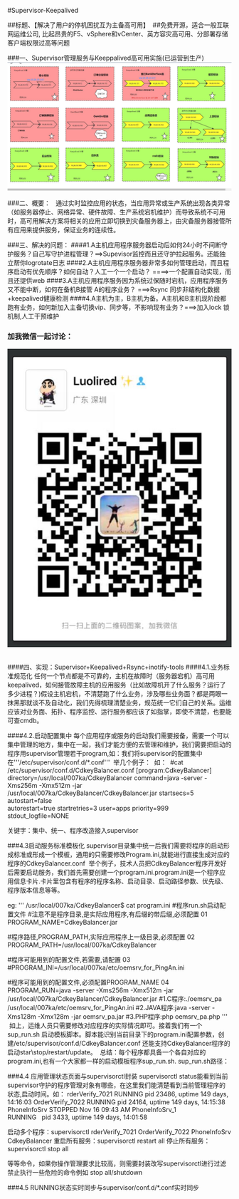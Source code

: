 #Supervisor-Keepalived 

##标题、【解决了用户的停机困扰互为主备高可用】 
##免费开源，适合一般互联网运维公司, 比起昂贵的F5、vSphere和vCenter、英方容灾高可用、分部署存储客户端权限过高等问题

###一、Supervisor管理服务与Keeppalived高可用实施(已运营到生产)
![img](https://github.com/Luolired/Supervisor-Keepalived/blob/master/supervisor/QQ截图20170217112636.jpg)

###二、概要：
    通过实时监控应用的状态，当应用异常或生产系统出现各类异常（如服务器停止、网络异常、硬件故障、生产系统宕机维护）而导致系统不可用时，高可用解决方案将相关的应用立即切换到灾备服务器上，由灾备服务器接管所有应用来提供服务，保证业务的连续性。

###三、解决的问题：
####1.A主机应用程序服务器启动后如何24小时不间断守护服务？自己写守护进程管理？==>Supevisor监控而且还守护拉起服务。还能独立帮你logrotate日志
####2.A主机应用程序服务器非常多如何管理启动，而且程序启动有优先顺序？如何自动？人工一个一个启动？ ====>一个配置自动实现，而且还提供web
####3.A主机应用程序服务因为系统过保随时宕机，应用程序服务又不能中断，如何在备机B接管 A的程序业务？ ===>Rsync 同步非结构化数据+keepalived健康检测
####4.A主机为主，B主机为备。A主机和B主机现阶段都跑有业务，如何新加入主备切换vip、同步等，不影响现有业务？===>加入lock 锁机制,人工干预维护
### 加我微信一起讨论：
![img](https://github.com/Luolired/Supervisor-Keepalived/blob/master/supervisor/QQ截图20170217115759.jpg)
      

####四、实现：Supervisor+Keepalived+Rsync+inotify-tools 
####4.1.业务标准规范化
  任何一个节点都是不可靠的，主机在故障时（服务器宕机）高可用keepalived，如何接管故障主机的应用服务（比如故障机开了什么服务？运行了多少进程？)假设主机宕机，不清楚跑了什么业务，涉及哪些业务面？都是两眼一抹黑那就谈不及自动化，我们先得梳理清楚业务，规范统一它们自己的关系。运维应该对业务面、拓扑、程序监控、运行服务都应该了如指掌，即使不清楚，也要能可查cmdb。

####4.2.启动配置集中
  每个应用程序或服务的启动我们需要报备，需要一个可以集中管理的地方，集中在一起，我们才能方便的去管理和维护，我们需要把启动的程序用supervisor管理若干program,如：我们将supervisor的配置集中在'''/etc/supervisor/conf.d/*.conf''' 
  举几个例子：
  如：
  #cat /etc/supervisor/conf.d/CdkeyBalancer.conf
  [program:CdkeyBalancer]
directory=/usr/local/007ka/CdkeyBalancer
command=java -server -Xms256m -Xmx512m -jar /usr/local/007ka/CdkeyBalancer/CdkeyBalancer.jar
startsecs=5       
autostart=false    
autorestart=true
startretries=3 
user=apps
priority=999
stdout_logfile=NONE

关键字：集中、统一、程序改造接入supervisor

###4.3启动服务标准模板化
  supervisor目录集中统一后我们需要将程序的启动形成标准或形成一个模板，通用的只需要修改Program.ini,就能进行直接生成对应的程序的CdkeyBalancer.conf
  举个例子，技术人员把CdkeyBalancer程序开发好后需要启动服务，我们首先需要创建一个program.ini.program.ini是一个程序应用信息卡片.卡片里包含有程序的程序名称、启动目录、启动路径参数、优先级、程序版本信息等等。
 
 eg:
'''
 /usr/local/007ka/CdkeyBalancer$ cat program.ini 
#程序run.sh启动配置文件
#注意不是程序目录,是实际应用程序,有后缀的带后缀,必须配置 01
PROGRAM_NAME=CdkeyBalancer.jar

#程序路径,PROGRAM_PATH,实际应用程序上一级目录,必须配置 02
PROGRAM_PATH=/usr/local/007ka/CdkeyBalancer

#程序可能用到的配置文件,若需要,请配置 03
#PROGRAM_INI=/usr/local/007ka/etc/oemsrv_for_PingAn.ini

#程序可能用到的配置文件,必须配置PROGRAM_NAME 04
PROGRAM_RUN=java -server -Xms256m -Xmx512m -jar /usr/local/007ka/CdkeyBalancer/CdkeyBalancer.jar
#1.C程序:./oemsrv_pa /usr/local/007ka/etc/oemsrv_for_PingAn.ini
#2.JAVA程序:java -server -Xms128m -Xmx128m -jar oemsrv_pa.jar
#3.PHP程序:php oemsrv_pa.php
'''
  如上，运维人员只需要修改对应程序的实际情况即可。接着我们有一个sup_run.sh 启动模板脚本。脚本能识别当前目录下的program.ini配置参数，创建/etc/supervisor/conf.d/CdkeyBalancer.conf 还能支持CdkeyBalancer程序的启动star\stop/restart/update。
  总结：每个程序都具备一个各自对应的program.ini,也有一个大家都一样的启动模板程序sup_run.sh. 
  sup_run.sh路径：
  
###4.4 应用管理状态页面与supervisorctl封装
    supervisorctl status能看到当前supervisor守护的程序管理对象有哪些，在这里我们能清楚看到当前管理程序的状态,启动时间。如：
rderVerify_7021                 RUNNING    pid 23486, uptime 149 days, 14:16:03
OrderVerify_7022                 RUNNING    pid 24164, uptime 149 days, 14:15:38
PhoneInfoSrv                     STOPPED    Nov 16 09:43 AM
PhoneInfoSrv_1                   RUNNING    pid 3433, uptime 149 days, 14:01:58

启动多个程序：supervisorctl rderVerify_7021 OrderVerify_7022 PhoneInfoSrv CdkeyBalancer
重启所有服务：supervisorctl restart all
停止所有服务：supervisorctl stop all

等等命令，如果你操作管理要求比较高，则需要封装改写supervisorctl进行过滤禁止执行一些危险的命令例如 stop all/shutdown

###4.5 RUNNING状态实时同步与supervisor/conf.d/*.conf实时同步

        
